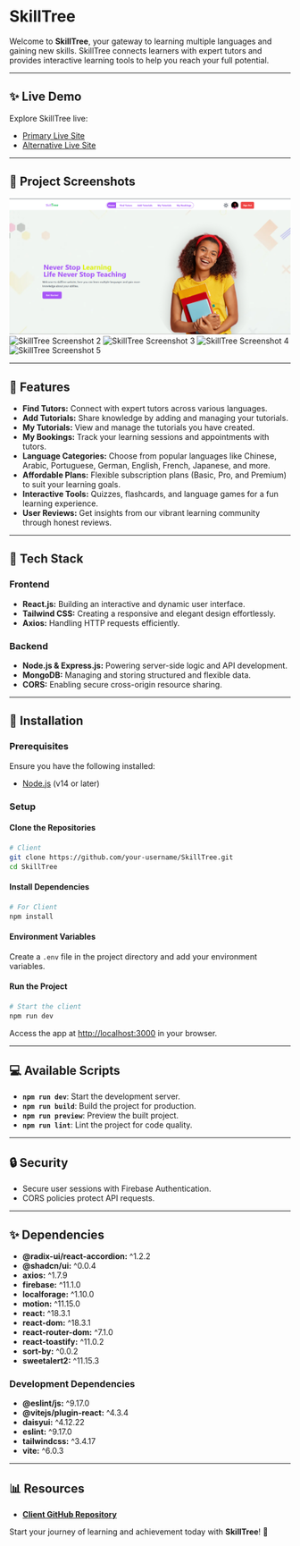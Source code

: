 # SkillTree

Welcome to **SkillTree**, your gateway to learning multiple languages and gaining new skills. SkillTree connects learners with expert tutors and provides interactive learning tools to help you reach your full potential.

---

## ✨ Live Demo
Explore SkillTree live:
- [Primary Live Site](https://skilltree-e5057.web.app/)
- [Alternative Live Site](https://skilltree-e5057.firebaseapp.com/)

---

## 📸 Project Screenshots
![SkillTree Screenshot 1](https://github.com/inzamulhaque1/skilltree-client/blob/main/src/assets/skillttree1.png)
![SkillTree Screenshot 2](skilltree2.png)
![SkillTree Screenshot 3](skilltree3.png)
![SkillTree Screenshot 4](skilltree4.png)
![SkillTree Screenshot 5](skilltree5.png)

---

## 🌱 Features
- **Find Tutors:** Connect with expert tutors across various languages.
- **Add Tutorials:** Share knowledge by adding and managing your tutorials.
- **My Tutorials:** View and manage the tutorials you have created.
- **My Bookings:** Track your learning sessions and appointments with tutors.
- **Language Categories:** Choose from popular languages like Chinese, Arabic, Portuguese, German, English, French, Japanese, and more.
- **Affordable Plans:** Flexible subscription plans (Basic, Pro, and Premium) to suit your learning goals.
- **Interactive Tools:** Quizzes, flashcards, and language games for a fun learning experience.
- **User Reviews:** Get insights from our vibrant learning community through honest reviews.

---

## 🔧 Tech Stack
### Frontend
- **React.js:** Building an interactive and dynamic user interface.
- **Tailwind CSS:** Creating a responsive and elegant design effortlessly.
- **Axios:** Handling HTTP requests efficiently.

### Backend
- **Node.js & Express.js:** Powering server-side logic and API development.
- **MongoDB:** Managing and storing structured and flexible data.
- **CORS:** Enabling secure cross-origin resource sharing.

---

## 🔄 Installation
### Prerequisites
Ensure you have the following installed:
- [Node.js](https://nodejs.org/) (v14 or later)

### Setup
#### Clone the Repositories
```bash
# Client
git clone https://github.com/your-username/SkillTree.git
cd SkillTree
```

#### Install Dependencies
```bash
# For Client
npm install
```

#### Environment Variables
Create a `.env` file in the project directory and add your environment variables.

#### Run the Project
```bash
# Start the client
npm run dev
```

Access the app at [http://localhost:3000](http://localhost:3000) in your browser.

---

## 💻 Available Scripts
- **`npm run dev`**: Start the development server.
- **`npm run build`**: Build the project for production.
- **`npm run preview`**: Preview the built project.
- **`npm run lint`**: Lint the project for code quality.

---

## 🔒 Security
- Secure user sessions with Firebase Authentication.
- CORS policies protect API requests.

---

## ✨ Dependencies
- **@radix-ui/react-accordion:** ^1.2.2
- **@shadcn/ui:** ^0.0.4
- **axios:** ^1.7.9
- **firebase:** ^11.1.0
- **localforage:** ^1.10.0
- **motion:** ^11.15.0
- **react:** ^18.3.1
- **react-dom:** ^18.3.1
- **react-router-dom:** ^7.1.0
- **react-toastify:** ^11.0.2
- **sort-by:** ^0.0.2
- **sweetalert2:** ^11.15.3

### Development Dependencies
- **@eslint/js:** ^9.17.0
- **@vitejs/plugin-react:** ^4.3.4
- **daisyui:** ^4.12.22
- **eslint:** ^9.17.0
- **tailwindcss:** ^3.4.17
- **vite:** ^6.0.3

---

## 📊 Resources
- **[Client GitHub Repository](https://github.com/your-username/SkillTree)**

Start your journey of learning and achievement today with **SkillTree**! 🌱

